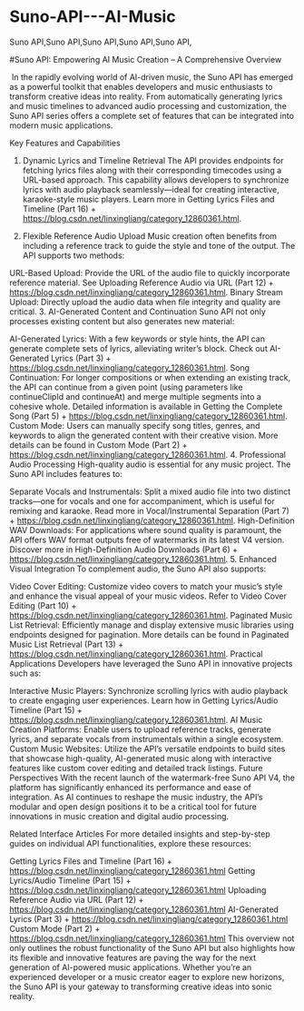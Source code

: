 # Suno-API---AI-Music
Suno API,Suno API,Suno API,Suno API,Suno API,


#Suno API: Empowering AI Music Creation – A Comprehensive Overview

​
In the rapidly evolving world of AI-driven music, the Suno API has emerged as a powerful toolkit that enables developers and music enthusiasts to transform creative ideas into reality. From automatically generating lyrics and music timelines to advanced audio processing and customization, the Suno API series offers a complete set of features that can be integrated into modern music applications.

Key Features and Capabilities
1. Dynamic Lyrics and Timeline Retrieval
The API provides endpoints for fetching lyrics files along with their corresponding timecodes using a URL-based approach. This capability allows developers to synchronize lyrics with audio playback seamlessly—ideal for creating interactive, karaoke-style music players.
Learn more in Getting Lyrics Files and Timeline (Part 16) + https://blog.csdn.net/linxingliang/category_12860361.html.

2. Flexible Reference Audio Upload
Music creation often benefits from including a reference track to guide the style and tone of the output. The API supports two methods:

URL-Based Upload: Provide the URL of the audio file to quickly incorporate reference material.
See Uploading Reference Audio via URL (Part 12) + https://blog.csdn.net/linxingliang/category_12860361.html.
Binary Stream Upload: Directly upload the audio data when file integrity and quality are critical.
3. AI-Generated Content and Continuation
Suno API not only processes existing content but also generates new material:

AI-Generated Lyrics: With a few keywords or style hints, the API can generate complete sets of lyrics, alleviating writer’s block.
Check out AI-Generated Lyrics (Part 3) + https://blog.csdn.net/linxingliang/category_12860361.html.
Song Continuation: For longer compositions or when extending an existing track, the API can continue from a given point (using parameters like continueClipId and continueAt) and merge multiple segments into a cohesive whole.
Detailed information is available in Getting the Complete Song (Part 5) + https://blog.csdn.net/linxingliang/category_12860361.html.
Custom Mode: Users can manually specify song titles, genres, and keywords to align the generated content with their creative vision.
More details can be found in Custom Mode (Part 2) + https://blog.csdn.net/linxingliang/category_12860361.html.
4. Professional Audio Processing
High-quality audio is essential for any music project. The Suno API includes features to:

Separate Vocals and Instrumentals: Split a mixed audio file into two distinct tracks—one for vocals and one for accompaniment, which is useful for remixing and karaoke.
Read more in Vocal/Instrumental Separation (Part 7) + https://blog.csdn.net/linxingliang/category_12860361.html.
High-Definition WAV Downloads: For applications where sound quality is paramount, the API offers WAV format outputs free of watermarks in its latest V4 version.
Discover more in High-Definition Audio Downloads (Part 6) + https://blog.csdn.net/linxingliang/category_12860361.html.
5. Enhanced Visual Integration
To complement audio, the Suno API also supports:

Video Cover Editing: Customize video covers to match your music’s style and enhance the visual appeal of your music videos.
Refer to Video Cover Editing (Part 10) + https://blog.csdn.net/linxingliang/category_12860361.html.
Paginated Music List Retrieval: Efficiently manage and display extensive music libraries using endpoints designed for pagination.
More details can be found in Paginated Music List Retrieval (Part 13) + https://blog.csdn.net/linxingliang/category_12860361.html.
Practical Applications
Developers have leveraged the Suno API in innovative projects such as:

Interactive Music Players: Synchronize scrolling lyrics with audio playback to create engaging user experiences.
Learn how in Getting Lyrics/Audio Timeline (Part 15) + https://blog.csdn.net/linxingliang/category_12860361.html.
AI Music Creation Platforms: Enable users to upload reference tracks, generate lyrics, and separate vocals from instrumentals within a single ecosystem.
Custom Music Websites: Utilize the API’s versatile endpoints to build sites that showcase high-quality, AI-generated music along with interactive features like custom cover editing and detailed track listings.
Future Perspectives
With the recent launch of the watermark-free Suno API V4, the platform has significantly enhanced its performance and ease of integration. As AI continues to reshape the music industry, the API’s modular and open design positions it to be a critical tool for future innovations in music creation and digital audio processing.

Related Interface Articles
For more detailed insights and step-by-step guides on individual API functionalities, explore these resources:

Getting Lyrics Files and Timeline (Part 16) + https://blog.csdn.net/linxingliang/category_12860361.html
Getting Lyrics/Audio Timeline (Part 15) + https://blog.csdn.net/linxingliang/category_12860361.html
Uploading Reference Audio via URL (Part 12) + https://blog.csdn.net/linxingliang/category_12860361.html
AI-Generated Lyrics (Part 3) + https://blog.csdn.net/linxingliang/category_12860361.html
Custom Mode (Part 2) + https://blog.csdn.net/linxingliang/category_12860361.html
This overview not only outlines the robust functionality of the Suno API but also highlights how its flexible and innovative features are paving the way for the next generation of AI-powered music applications. Whether you’re an experienced developer or a music creator eager to explore new horizons, the Suno API is your gateway to transforming creative ideas into sonic reality.


​
